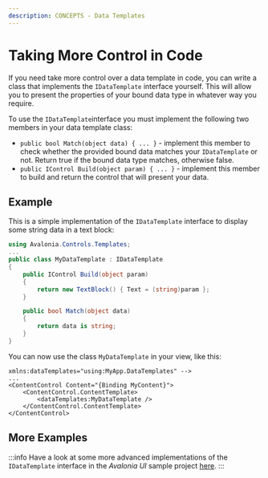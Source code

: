 ```yaml
---
description: CONCEPTS - Data Templates
---
```


# Taking More Control in Code

If you need take more control over a data template in code, you can write a class that implements the `IDataTemplate` interface yourself. This will allow you to present the properties of your bound data type in whatever way you require.

To use the `IDataTemplate`interface you must implement the following two members in your data template class:

* `public bool Match(object data) { ... }` - implement this member to check whether the provided bound data matches your `IDataTemplate` or not. Return true if the bound data type matches, otherwise false.
* `public IControl Build(object param) { ... }` - implement this member to build and return the control that will present your data.

## Example

This is a simple implementation of the `IDataTemplate` interface to display some string data in a text block:

```csharp
using Avalonia.Controls.Templates;
...
public class MyDataTemplate : IDataTemplate
{
    public IControl Build(object param)
    {
        return new TextBlock() { Text = (string)param };
    }

    public bool Match(object data)
    {
        return data is string;
    }
}
```

You can now use the class `MyDataTemplate` in your view, like this:

```markup
xmlns:dataTemplates="using:MyApp.DataTemplates" -->
...
<ContentControl Content="{Binding MyContent}">
	<ContentControl.ContentTemplate>
		<dataTemplates:MyDataTemplate />
	</ContentControl.ContentTemplate>
</ContentControl>
```

## More Examples

:::info
Have a look at some more advanced implementations of the `IDataTemplate` interface in the _Avalonia UI_ sample project [here](https://github.com/AvaloniaUI/Avalonia.Samples/tree/main/src/Avalonia.Samples/DataTemplates/IDataTemplateSample).
:::
